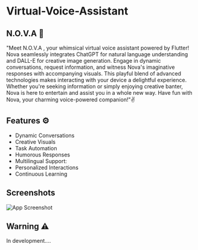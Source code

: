 
# Virtual-Voice-Assistant 
## N.O.V.A 🤖

"Meet N.O.V.A , your whimsical virtual voice assistant powered by Flutter! Nova seamlessly integrates ChatGPT for natural language understanding and DALL-E for creative image generation. Engage in dynamic conversations, request information, and witness Nova's imaginative responses with accompanying visuals. This playful blend of advanced technologies makes interacting with your device a delightful experience. Whether you're seeking information or simply enjoying creative banter, Nova is here to entertain and assist you in a whole new way. Have fun with Nova, your charming voice-powered companion!"✌️


## Features ⚙️

- Dynamic Conversations
- Creative Visuals
- Task Automation
- Humorous Responses
- Multilingual Support:
- Personalized Interactions
- Continuous Learning


## Screenshots

![App Screenshot](https://via.placeholder.com/468x300?text=App+Screenshot+Here)


## Warning ⚠️

In development....

